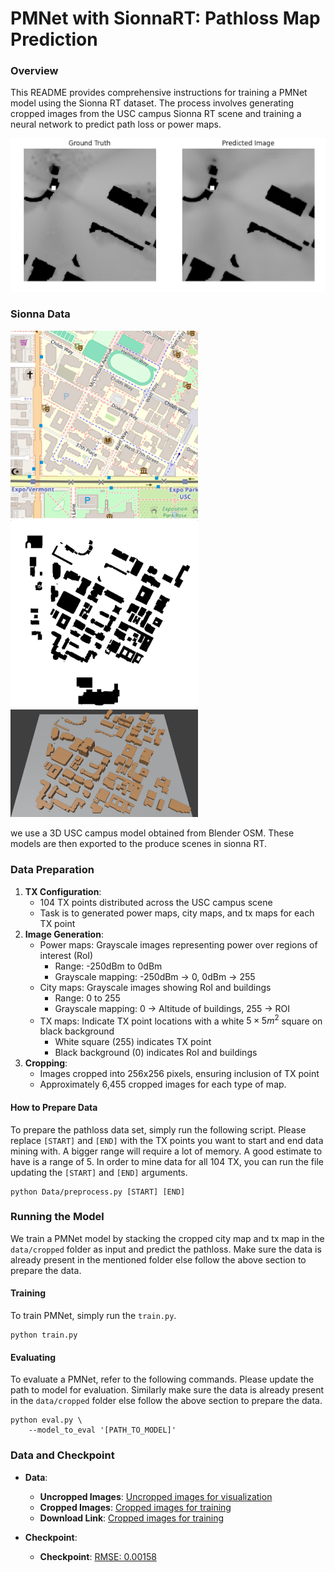# PMNet with SionnaRT: Pathloss Map Prediction

### Overview

This README provides comprehensive instructions for training a PMNet model using the Sionna RT dataset. The process involves generating cropped images from the USC campus Sionna RT scene and training a neural network to predict path loss or power maps.

<img src="figures/Output.png" alt="map_USC" width="620"/>

### Sionna Data

<img src="figures/OSMView.png" alt="map_USC" width="300"/> <img src="figures/USC_city_map.png" alt="city_map" width="300"/><br/>
<img src="figures/BlenderView.png" alt="blender_3D_USC" width="300"/>

we use a 3D USC campus model obtained from Blender OSM. These models are then exported to the produce scenes in sionna RT.


### Data Preparation


1. **TX Configuration**:
    - 104 TX points distributed across the USC campus scene
    - Task is to generated power maps, city maps, and tx maps for each TX point
2. **Image Generation**:
    - Power maps: Grayscale images representing power over regions of interest (RoI)
        - Range: -250dBm to 0dBm
        - Grayscale mapping: -250dBm $\rightarrow$ 0, 0dBm $\rightarrow$ 255
    - City maps: Grayscale images showing RoI and buildings
        - Range: 0 to 255
        - Grayscale mapping: 0 $\rightarrow$ Altitude of buildings, 255 $\rightarrow$ ROI
    - TX maps: Indicate TX point locations with a white $5\times5m^2$ square on black background
        - White square (255) indicates TX point
        - Black background (0) indicates RoI and buildings
3. **Cropping**:
    - Images cropped into 256x256 pixels, ensuring inclusion of TX point
    - Approximately 6,455 cropped images for each type of map.
#### **How to Prepare Data**
To prepare the pathloss data set, simply run the following script. Please replace `[START]` and `[END]` with the TX points you want to start and end data mining with. A bigger range will require a lot of memory. A good estimate to have is a range of 5. In order to mine data for all 104 TX, you can run the file updating the `[START]` and `[END]` arguments.
```
python Data/preprocess.py [START] [END]
```

### Running the Model

We train a PMNet model by stacking the cropped city map and tx map in the `data/cropped` folder as input and predict the pathloss. Make sure the data is already present in the mentioned folder else follow the above section to prepare the data.
#### **Training**
To train PMNet, simply run the `train.py`.
```
python train.py
```
 
#### **Evaluating**
To evaluate a PMNet, refer to the following commands. Please update the path to model for evaluation. Similarly make sure the data is already present in the `data/cropped` folder else follow the above section to prepare the data.
```
python eval.py \
    --model_to_eval '[PATH_TO_MODEL]' 
```


### Data and Checkpoint

- **Data**:
    - **Uncropped Images**: [Uncropped images for visualization](https://drive.google.com/drive/folders/1AHCQtniNpr1DjGMYrWgwxddmQ3IXCgav?usp=drive_link)
    - **Cropped Images**: [Cropped images for training](https://drive.google.com/drive/folders/1E49AIF7q7LsQWHR68tGV_XJC7ubgplEs?usp=drive_link)
     - **Download Link**: [Cropped images for training](https://drive.google.com/file/d/1_39J6FnhmVIxsyBDQdCkIbN3cF09h9pz/view?usp=sharing)

- **Checkpoint**:
    - **Checkpoint**: [RMSE: 0.00158](https://drive.google.com/file/d/1nymEoDKlKGk1aOzm5pNgeTcSE9MG3YGV/view?usp=sharing)
